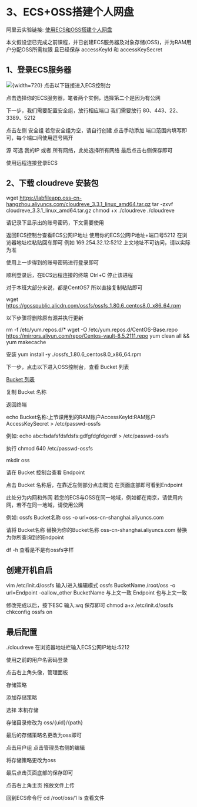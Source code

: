 # 3、ECS+OSS搭建个人网盘
阿里云实验链接: <a href="https://developer.aliyun.com/adc/scenario/43c2957814ab40a0917e482f16780cff?spm=a2c6h.13858375.devcloud-scene-list.4.31304090Dv3l9o">使用ECS和OSS搭建个人网盘</a>

本文假设您已完成之前课程，并已创建ECS服务器及对象存储(OSS)，并为RAM用户分配OSS所需权限
且已经保存 accessKeyId 和 accessKeySecret

## 1、登录ECS服务器
![](image1.png){width=720}
点击以下链接进入ECS控制台
<a href="https://ecs.console.aliyun.com/home"></a>

点击选择你的ECS服务器，笔者两个实例，选择第二个是因为有公网

下一步，我们需要配置安全组，放行相应端口
我们需要放行 80、443、22、3389、5212

点击左侧 安全组 
若您安全组为空，请自行创建
点击手动添加
端口范围内填写即可，每个端口间使用逗号隔开

源 可选 我的IP 或者 所有网络，此处选择所有网络
最后点击右侧保存即可

使用远程连接登录ECS 


## 2、下载 cloudreve 安装包
wget https://labfileapp.oss-cn-hangzhou.aliyuncs.com/cloudreve_3.3.1_linux_amd64.tar.gz
tar -zxvf cloudreve_3.3.1_linux_amd64.tar.gz
chmod +x ./cloudreve
./cloudreve

请记录下显示出的账号密码，下文需要使用

返回ECS控制台查看ECS公网IP地址
使用你的ECS公网IP地址+端口号5212
在浏览器地址栏粘贴回车即可
例如
169.254.32.12:5212
上文地址不可访问，请以实际为准

使用上一步得到的账号密码进行登录即可

顺利登录后，在ECS远程连接的终端 Ctrl+C 停止该进程

对于本班大部分来说，都是CentOS7
所以直接复制粘贴即可

wget https://gosspublic.alicdn.com/ossfs/ossfs_1.80.6_centos8.0_x86_64.rpm

以下步骤将删除原有源并执行更新


rm -f /etc/yum.repos.d/*
wget -O /etc/yum.repos.d/CentOS-Base.repo https://mirrors.aliyun.com/repo/Centos-vault-8.5.2111.repo
yum clean all && yum makecache

安装
yum install -y ./ossfs_1.80.6_centos8.0_x86_64.rpm

下一步，点击以下进入OSS控制台，查看 Bucket 列表

<a href="https://oss.console.aliyun.com/bucket">Bucket 列表</a>

复制 Bucket 名称

返回终端

echo Bucket名称:上节课用到的RAM账户AccessKeyId:RAM账户AccessKeySecret > /etc/passwd-ossfs

例如: 
echo abc:fsdafsfdsfdsfs:gdfgfdgfdgerdf > /etc/passwd-ossfs

执行
chmod 640 /etc/passwd-ossfs

mkdir oss

请在 Bucket 控制台查看 Endpoint

点击 Bucket 名称后，在靠近左侧部分点击概览
在页面底部即可看到Endpoint

此处分为内网和外网
若您的ECS与OSS在同一地域，例如都在南京，请使用内网，若不在同一地域，请使用公网

例如: ossfs Bucket名称 oss -o url=oss-cn-shanghai.aliyuncs.com

请将 Bucket名称 替换为你的Bucket名称 oss-cn-shanghai.aliyuncs.com 替换为你所查询到的Endpoint

df -h
查看是不是有ossfs字样

## 创建开机自启
vim /etc/init.d/ossfs
输入i进入编辑模式
ossfs BucketName /root/oss -o url=Endpoint -oallow_other
BucketName 与上文一致
Endpoint 也与上文一致

修改完成以后，按下ESC
输入:wq
保存即可
chmod a+x /etc/init.d/ossfs
chkconfig ossfs on

## 最后配置
./cloudreve
在浏览器地址栏输入ECS公网IP地址:5212

使用之前的用户名密码登录

点击右上角头像，管理面板

存储策略

添加存储策略

选择 本机存储

存储目录修改为 oss/{uid}/{path}

最后的存储策略名更改为oss即可


点击用户组
点击管理员右侧的编辑

将存储策略更改为oss

最后点击页面底部的保存即可

点击右上角主页
拖放文件上传

回到ECS命令行
cd /root/oss/1
ls
查看文件
